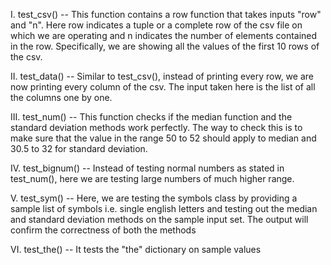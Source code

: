 I. test_csv() --
This function contains a row function that takes inputs "row" and "n". Here row indicates a tuple or a complete row of the csv file on which we are operating and n indicates the number of elements contained in the row.
Specifically, we are showing all the values of the first 10 rows of the csv.

II. test_data() --
Similar to test_csv(), instead of printing every row, we are now printing every column of the csv. The input taken here is the list of all the columns one by one.

III. test_num() --
This function checks if the median function and the standard deviation methods work perfectly. The way to check this is to make sure that the value in the range 50 to 52 should apply to median and 30.5 to 32 for standard deviation.

IV. test_bignum() --
Instead of testing normal numbers as stated in test_num(), here we are testing large numbers of much higher range.

V. test_sym() --
Here, we are testing the symbols class by providing a sample list of symbols i.e. single english letters and testing out the median and standard deviation methods on the sample input set. The output will confirm the correctness of both the methods

VI. test_the() --
It tests the "the" dictionary on sample values